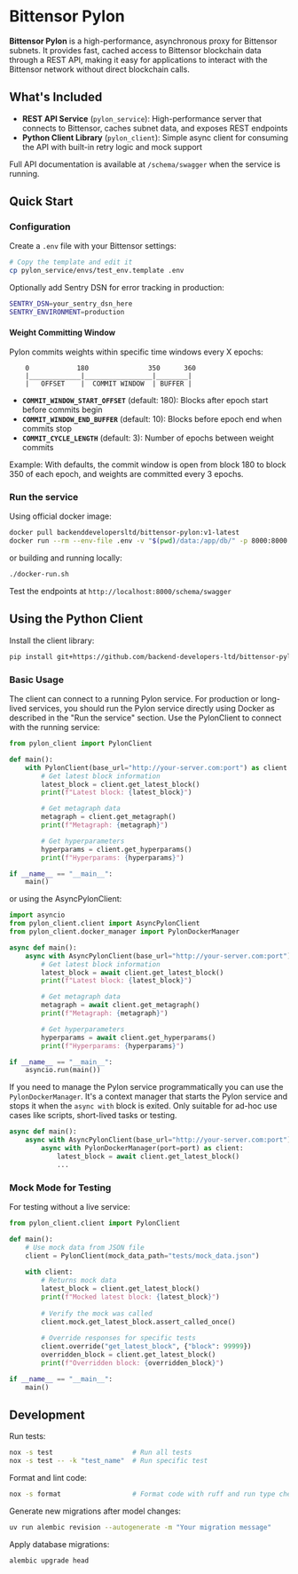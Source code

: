 # Bittensor Pylon

**Bittensor Pylon** is a high-performance, asynchronous proxy for Bittensor subnets. It provides fast, cached access to Bittensor blockchain data through a REST API, making it easy for applications to interact with the Bittensor network without direct blockchain calls.

## What's Included

- **REST API Service** (`pylon_service`): High-performance server that connects to Bittensor, caches subnet data, and exposes REST endpoints
- **Python Client Library** (`pylon_client`): Simple async client for consuming the API with built-in retry logic and mock support

Full API documentation is available at `/schema/swagger` when the service is running.


## Quick Start

### Configuration

Create a `.env` file with your Bittensor settings:

```bash
# Copy the template and edit it
cp pylon_service/envs/test_env.template .env
```

Optionally add Sentry DSN for error tracking in production:
```bash
SENTRY_DSN=your_sentry_dsn_here
SENTRY_ENVIRONMENT=production
```

#### Weight Committing Window

Pylon commits weights within specific time windows every X epochs:
```
    0            180               350      360
    |_____________|_________________|________|
    |   OFFSET    |  COMMIT WINDOW  | BUFFER |
```

- **`COMMIT_WINDOW_START_OFFSET`** (default: 180): Blocks after epoch start before commits begin
- **`COMMIT_WINDOW_END_BUFFER`** (default: 10): Blocks before epoch end when commits stop
- **`COMMIT_CYCLE_LENGTH`** (default: 3): Number of epochs between weight commits

Example: With defaults, the commit window is open from block 180 to block 350 of each epoch, and weights are committed every 3 epochs.

### Run the service

Using official docker image:

```bash
docker pull backenddevelopersltd/bittensor-pylon:v1-latest
docker run --rm --env-file .env -v "$(pwd)/data:/app/db/" -p 8000:8000 backenddevelopersltd/bittensor-pylon:v1-latest
```

or building and running locally:
```bash
./docker-run.sh
```

Test the endpoints at `http://localhost:8000/schema/swagger`



## Using the Python Client

Install the client library:
```bash
pip install git+https://github.com/backend-developers-ltd/bittensor-pylon.git
```

### Basic Usage

The client can connect to a running Pylon service. For production or long-lived services, you should run the Pylon service directly using Docker as described in the "Run the service" section.
Use the PylonClient to connect with the running service:

```python
from pylon_client import PylonClient

def main():
    with PylonClient(base_url="http://your-server.com:port") as client:
        # Get latest block information
        latest_block = client.get_latest_block()
        print(f"Latest block: {latest_block}")

        # Get metagraph data
        metagraph = client.get_metagraph()
        print(f"Metagraph: {metagraph}")

        # Get hyperparameters
        hyperparams = client.get_hyperparams()
        print(f"Hyperparams: {hyperparams}")

if __name__ == "__main__":
    main()
```

or using the AsyncPylonClient:

```python
import asyncio
from pylon_client.client import AsyncPylonClient
from pylon_client.docker_manager import PylonDockerManager

async def main():
    async with AsyncPylonClient(base_url="http://your-server.com:port") as client:
        # Get latest block information
        latest_block = await client.get_latest_block()
        print(f"Latest block: {latest_block}")

        # Get metagraph data
        metagraph = await client.get_metagraph()
        print(f"Metagraph: {metagraph}")

        # Get hyperparameters
        hyperparams = await client.get_hyperparams()
        print(f"Hyperparams: {hyperparams}")

if __name__ == "__main__":
    asyncio.run(main())
```

If you need to manage the Pylon service programmatically you can use the `PylonDockerManager`. 
It's a context manager that starts the Pylon service and stops it when the `async with` block is exited. Only suitable for ad-hoc use cases like scripts, short-lived tasks or testing.

```python
async def main():
    async with AsyncPylonClient(base_url="http://your-server.com:port") as client:
        async with PylonDockerManager(port=port) as client:
            latest_block = await client.get_latest_block()
            ...

```

### Mock Mode for Testing

For testing without a live service:

```python
from pylon_client.client import PylonClient

def main():
    # Use mock data from JSON file
    client = PylonClient(mock_data_path="tests/mock_data.json")
    
    with client:
        # Returns mock data
        latest_block = client.get_latest_block()
        print(f"Mocked latest block: {latest_block}")
        
        # Verify the mock was called
        client.mock.get_latest_block.assert_called_once()
        
        # Override responses for specific tests
        client.override("get_latest_block", {"block": 99999})
        overridden_block = client.get_latest_block()
        print(f"Overridden block: {overridden_block}")

if __name__ == "__main__":
    main()
```

## Development

Run tests:
```bash
nox -s test                    # Run all tests
nox -s test -- -k "test_name"  # Run specific test
```

Format and lint code:
```bash
nox -s format                  # Format code with ruff and run type checking
```

Generate new migrations after model changes:
```bash
uv run alembic revision --autogenerate -m "Your migration message"
```

Apply database migrations:
```bash
alembic upgrade head
```
